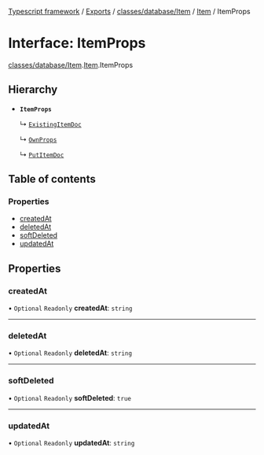 [Typescript framework](../index.md) / [Exports](../modules.md) / [classes/database/Item](../modules/classes_database_Item.md) / [Item](../modules/classes_database_Item.Item.md) / ItemProps

# Interface: ItemProps

[classes/database/Item](../modules/classes_database_Item.md).[Item](../modules/classes_database_Item.Item.md).ItemProps

## Hierarchy

- **`ItemProps`**

  ↳ [`ExistingItemDoc`](classes_database_Item.Item.ExistingItemDoc.md)

  ↳ [`OwnProps`](classes_database_Item.Item.OwnProps.md)

  ↳ [`PutItemDoc`](classes_database_Item.Item.PutItemDoc.md)

## Table of contents

### Properties

- [createdAt](classes_database_Item.Item.ItemProps.md#createdat)
- [deletedAt](classes_database_Item.Item.ItemProps.md#deletedat)
- [softDeleted](classes_database_Item.Item.ItemProps.md#softdeleted)
- [updatedAt](classes_database_Item.Item.ItemProps.md#updatedat)

## Properties

### createdAt

• `Optional` `Readonly` **createdAt**: `string`

___

### deletedAt

• `Optional` `Readonly` **deletedAt**: `string`

___

### softDeleted

• `Optional` `Readonly` **softDeleted**: ``true``

___

### updatedAt

• `Optional` `Readonly` **updatedAt**: `string`
